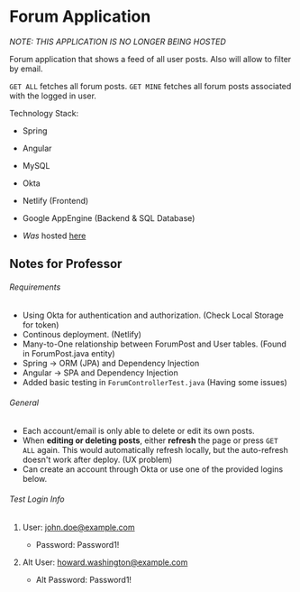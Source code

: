 # Forum Application

*NOTE: THIS APPLICATION IS NO LONGER BEING HOSTED*

Forum application that shows a feed of all user posts. Also will allow to filter by email.

`GET ALL` fetches all forum posts.
`GET MINE` fetches all forum posts associated with the logged in user.

Technology Stack:
- Spring
- Angular
- MySQL
- Okta
- Netlify (Frontend)
- Google AppEngine (Backend & SQL Database)

- *Was* hosted [here](https://forum-app-586.netlify.com/)


## Notes for Professor
###### Requirements
- Using Okta for authentication and authorization. (Check Local Storage for token)
- Continous deployment. (Netlify)
- Many-to-One relationship between ForumPost and User tables. (Found in ForumPost.java entity)
- Spring -> ORM (JPA) and Dependency Injection
- Angular -> SPA and Dependency Injection
- Added basic testing in `ForumControllerTest.java` (Having some issues)


###### General
- Each account/email is only able to delete or edit its own posts.
- When **editing or deleting posts**, either **refresh** the page or press `GET ALL` again. This would automatically refresh locally, but the auto-refresh doesn't work after deploy. (UX problem)
- Can create an account through Okta or use one of the provided logins below.


###### Test Login Info

1. User: john.doe@example.com
   - Password: Password1!

2. Alt User: howard.washington@example.com
   - Alt Password: Password1!
